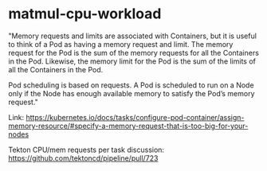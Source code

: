 # matmul-cpu-workload


"Memory requests and limits are associated with Containers, but it
is useful to think of a Pod as having a memory request and
limit. The memory request for the Pod is the sum of the memory
requests for all the Containers in the Pod. Likewise, the memory
limit for the Pod is the sum of the limits of all the Containers
in the Pod.

Pod scheduling is based on requests. A Pod is scheduled to run on
a Node only if the Node has enough available memory to satisfy
the Pod’s memory request."

Link: https://kubernetes.io/docs/tasks/configure-pod-container/assign-memory-resource/#specify-a-memory-request-that-is-too-big-for-your-nodes

Tekton CPU/mem requests per task discussion:
https://github.com/tektoncd/pipeline/pull/723
